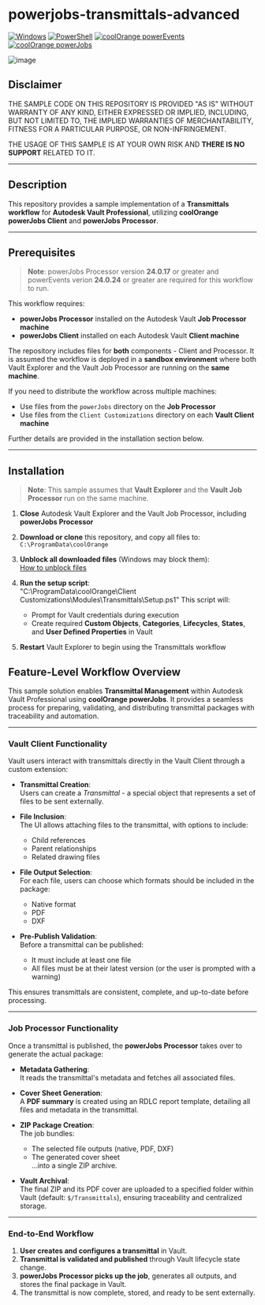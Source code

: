 # powerjobs-transmittals-advanced

[![Windows](https://img.shields.io/badge/Platform-Windows-lightgray.svg)](https://www.microsoft.com/en-us/windows/)
[![PowerShell](https://img.shields.io/badge/PowerShell-5.1-blue.svg)](https://microsoft.com/PowerShell/)
[![coolOrange powerEvents](https://img.shields.io/badge/coolOrange%20powerEvents-24.0.24-orange.svg)](https://doc.coolorange.com/projects/powerevents/en/stable/)
[![coolOrange powerJobs](https://img.shields.io/badge/coolOrange%20powerJobs-24.0.17-orange.svg)](https://doc.coolorange.com/projects/powerjobsprocessor/en/stable/)

![image](https://github.com/user-attachments/assets/c9195678-273f-482b-b9d5-80f647ac9314)

## Disclaimer

THE SAMPLE CODE ON THIS REPOSITORY IS PROVIDED "AS IS" WITHOUT WARRANTY OF ANY KIND, EITHER EXPRESSED OR IMPLIED, INCLUDING, BUT NOT LIMITED TO, THE IMPLIED WARRANTIES OF MERCHANTABILITY, FITNESS FOR A PARTICULAR PURPOSE, OR NON-INFRINGEMENT.

THE USAGE OF THIS SAMPLE IS AT YOUR OWN RISK AND **THERE IS NO SUPPORT** RELATED TO IT.

---

## Description

This repository provides a sample implementation of a **Transmittals workflow** for **Autodesk Vault Professional**, utilizing **coolOrange powerJobs Client** and **powerJobs Processor**.

---

## Prerequisites

> **Note**: powerJobs Processor version **24.0.17** or greater and powerEvents verion **24.0.24** or greater are required for this workflow to run.

This workflow requires:

- **powerJobs Processor** installed on the Autodesk Vault **Job Processor machine**
- **powerJobs Client** installed on each Autodesk Vault **Client machine**

The repository includes files for **both** components - Client and Processor. It is assumed the workflow is deployed in a **sandbox environment** where both Vault Explorer and the Vault Job Processor are running on the **same machine**.

If you need to distribute the workflow across multiple machines:

- Use files from the `powerJobs` directory on the **Job Processor**
- Use files from the `Client Customizations` directory on each **Vault Client machine**

Further details are provided in the installation section below.

---

## Installation

> **Note**: This sample assumes that **Vault Explorer** and the **Vault Job Processor** run on the same machine.

1. **Close** Autodesk Vault Explorer and the Vault Job Processor, including **powerJobs Processor**
2. **Download or clone** this repository, and copy all files to:  
   `C:\ProgramData\coolOrange`
3. **Unblock all downloaded files** (Windows may block them):  
   [How to unblock files](https://support.coolorange.com/kb/how-to-unblock-files)
4. **Run the setup script**:  
"C:\ProgramData\coolOrange\Client Customizations\Modules\Transmittals\Setup.ps1"
This script will:
    - Prompt for Vault credentials during execution
    - Create required **Custom Objects**, **Categories**, **Lifecycles**, **States**, and **User Defined Properties** in Vault

5. **Restart** Vault Explorer to begin using the Transmittals workflow

## Feature-Level Workflow Overview

This sample solution enables **Transmittal Management** within Autodesk Vault Professional using **coolOrange powerJobs**. It provides a seamless process for preparing, validating, and distributing transmittal packages with traceability and automation.

---

### Vault Client Functionality

Vault users interact with transmittals directly in the Vault Client through a custom extension:

- **Transmittal Creation**:  
  Users can create a *Transmittal* - a special object that represents a set of files to be sent externally.

- **File Inclusion**:  
  The UI allows attaching files to the transmittal, with options to include:
  - Child references
  - Parent relationships
  - Related drawing files

- **File Output Selection**:  
  For each file, users can choose which formats should be included in the package:
  - Native format
  - PDF
  - DXF

- **Pre-Publish Validation**:  
  Before a transmittal can be published:
  - It must include at least one file
  - All files must be at their latest version (or the user is prompted with a warning)

This ensures transmittals are consistent, complete, and up-to-date before processing.

---

### Job Processor Functionality

Once a transmittal is published, the **powerJobs Processor** takes over to generate the actual package:

- **Metadata Gathering**:  
  It reads the transmittal's metadata and fetches all associated files.

- **Cover Sheet Generation**:  
  A **PDF summary** is created using an RDLC report template, detailing all files and metadata in the transmittal.

- **ZIP Package Creation**:  
  The job bundles:
  - The selected file outputs (native, PDF, DXF)
  - The generated cover sheet  
  ...into a single ZIP archive.

- **Vault Archival**:  
  The final ZIP and its PDF cover are uploaded to a specified folder within Vault (default: `$/Transmittals`), ensuring traceability and centralized storage.

---

### End-to-End Workflow

1. **User creates and configures a transmittal** in Vault.
2. **Transmittal is validated and published** through Vault lifecycle state change.
3. **powerJobs Processor picks up the job**, generates all outputs, and stores the final package in Vault.
4. The transmittal is now complete, stored, and ready to be sent externally.
